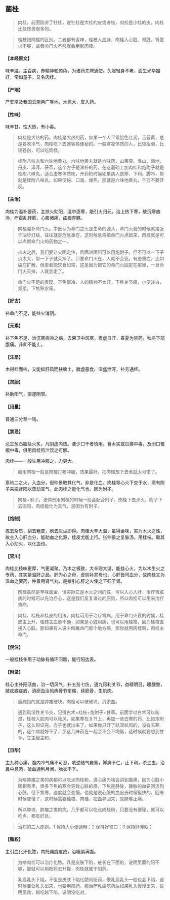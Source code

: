 ## 菌桂

> 肉桂，前面刚讲了牡桂，说牡桂是大桂的皮或者枝，肉桂是小桂的皮，肉桂比桂枝贵很多的。

> 桂枝跟肉桂的区别。二者都有香味，桂枝入血脉，肉桂入心脏、肾脏，肾脏火不够，或者命门火不够就会用到肉桂。

#### 【本经原文】
味辛温，主百病，养精神和颜色，为诸药先聘通使。久服轻身不老，面生光华媚好，常如童子。又名肉桂。
#### 【产地】
产安南及我国云南两广等地，木高大，皮入药。
#### 【性味】
味辛甘，性大热，有小毒。

> 肉桂是大热的药。肉桂是大热的药，如果一个人平常脸色红润，舌苔黄，总是要吹冷气，肉桂吃下去就容易便秘的。一般寒凉体质的人，比较瘦弱，比较苍白，可以吃肉桂。

> 桂附八味丸和六味地黄丸。六味地黄丸就是六味药，山茱萸、淮山、熟地、丹皮、泽泻、茯苓，这个方子是滋补的药，在这基础上加肉桂和炮附子就是桂附八味丸，适合虚寒体质吃，开药的时候如果病人畏寒、下利、脚冷，那就是桂附八味丸，如果便秘、口渴、燥热，那就是六味地黄丸，千万不要开反。

#### 【主治】
肉桂为温补要药，主扶火助阳，温中逐寒，能引火归元，治上热下寒，破沉寒痼冷，疗霍乱转筋，心腹诸痛，疝瘕奔豚。

> 肉桂温补命门火。中医认为命门之火是生命的源头，命门火衰的时候就接近于油尽灯枯，往往就是危急重症，这时候急需把命门火点起来，肉桂就是可以点燃命门火的药物之一。

> 点火之后，我们要让火固定住，后面讲固阳可以用炮附子，但不可以一下子点太大，那一下子就灭掉了。只要命门火在，人就不会死，有些重症，比如癌症扩散，但患者能饮食如常，这是因为把它的命门火固定在那里，一旦命门火灭掉，人就会走了。

> 命门火不足的表现。下焦很冷，人的精神不太好，下焦关节痛，小便淡白，频尿，下焦积水等。

#### 【好古】
补命门不足，能益火消阴。
#### 【元素】
补下焦不足，治沉寒痼冷之病，去荣卫中风寒，表虚自汗，春夏为禁药，秋冬下部
腹痛。非此不能止。
#### 【汪昂】
木得桂而枯，又能抑肝风而扶脾土，脾虚恶食、湿盛泄泻，补劳通经。
#### 【灵胎】
补助阳气，驱逐阴邪。
#### 【用量】
普通三分至一钱。
#### 【禁忌】
忌生葱石脂及火炙，凡阴虚内热。液少口干者慎用，食木实或瓜类中毒，及闭口蜀椒中毒，俱用肉桂煎汁饮之可解。

肉桂——一般生用冲服之，力更大。

> 服用肉桂一般是肉桂打粉冲服，效果最好，把肉桂放下去煮就太可惜了。

禀地二之火，入血分，但仲景取其化气，非是化血。肉桂导心火下交于水，须有附子来振肾阳以蒸动其气，此肉桂之能化气也，因为附子。

> 肉桂+附子。张仲景用肉桂的时候一般会配合附子，肉桂下去点火，附子下去固阳，肉桂能化为真气，是因为有附子。

#### 【炮制】
拣去杂质，刮去粗皮，刷去灰尘即得。肉桂大辛大温，虽得金味，实为木火之性，故主入心肝血分，能助血之化源，桂皮尤能上行。张仲景之复脉汤，用桂枝。取其入心助火，以化血也。
#### 【容川】
肉桂比枝味更厚，气更凝聚。乃木之极致，大辛则大温，能益心火，为以木生火之专药，其实是温肝之品。肝为心之母，虚则补其母也，心肝皆司血分，故肉桂又为温血之要药，仲景用肾气丸，是接引心肝之火使之下归于肾。

> 肉桂虽然是辛味属金，但实际它是木火之间的性，可以入心入肝，治疗肾脏病的时候可以先治疗心，这是我们反复讲过的原则，所以肉桂可以用来治疗肾病。

> 肉桂、桂枝和桂皮的用法。肉桂可用于治疗肾病，用于命门火衰的时候，桂皮主上升，桂枝主血脉不通，如果是心脏闷痛，也可以用桂枝，因为桂枝直接入心脏。那如果有人说十四椎命门那个地方痛，那你就用肉桂啊，肉桂主命门。

#### 【倪注】
一般桂枝多用于动脉有循环问题，能行阳达表。
#### 【附录】
桂心主补阳活血，治一切风气，补五劳七伤，通九窍利关节，益精明目，暖腰膝，破痃癖症瘕，消瘀血治风痹骨节挛缩，续筋骨，生肌肉。

> 癥瘕指的就是肿瘤硬块，肉桂可以破硬块，消淤血。

> 遇到风湿性关节炎，记得白术+桂枝+炮附子+甘草。前面学过白术可以祛湿，桂枝入肌肉可以祛风，如果寒在关节上，再加一些去寒的药，比如炮附子，这么辩证完，方子也就出来了。如果你只开了祛湿祛风的，没有去寒的，这个病就好不了，那这几味药在一起会不会不均衡，这时候就要想到甘草，甘主缓主和，

#### 【日华】
主九种心痛，腹内冷气痛不可忍，咳逆结气雍塞，脚痹不仁，止下利，杀三虫，治鼻中息肉，破血通利月闭，胎衣不下。

> 为啥肿瘤之类的病都可以吃点肉桂粉。讲心痛为啥会讲到腹痛，因为心脏小肠相表里，很多下焦的寒会导致心脏的痛，下焦是静脉，静脉的血要回流到心脏，但下焦寒，速度就会变慢，也就是说心脏的血出去时候挺快的，回来时候变慢了，这时候需要桂枝、肉桂，把血导回来，就能够止痛。

> 所以肿块、肿瘤之类的病，几乎都可以吃点肉桂粉，只要没有便秘，就可以吃点，都有好处。

> 治病的三大原则‍‍。1.保持大小便通畅；2.保持好胃口；3.保持好睡眠；

#### 【甄权】
主引血化汗化脓，内托痈疽痘疮，治噎膈满腹。

> 为啥肉桂可以治疗化脓。凡是皮肤下陷，疮长在下面的，说明里面的阳不够，那就可以用阳药去升提，肉桂就属于阳药。

> 乳癌乳头下陷。不但是皮肤下陷化脓用阳药，像乳癌乳头一般也会下陷，这时候要让乳头出来，也要用阳药。那治疗乳癌吃药后如果乳头慢慢出来，说明见效，越吃越下陷，说明没吃对。